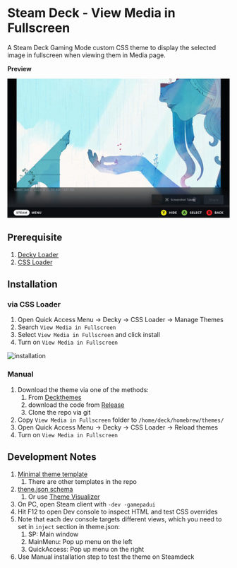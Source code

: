 # Steam Deck - View Media in Fullscreen

A Steam Deck Gaming Mode custom CSS theme to display the selected image in
fullscreen when viewing them in Media page.

**Preview**

![preview](./img/preview.jpg)

## Prerequisite

1. [Decky Loader](https://github.com/SteamDeckHomebrew/decky-loader#installation)
2. [CSS Loader](https://github.com/suchmememanyskill/SDH-CssLoader#installation)

## Installation

### via CSS Loader

1. Open Quick Access Menu -> Decky -> CSS Loader -> Manage Themes
2. Search `View Media in Fullscreen`
3. Select `View Media in Fullscreen` and click install
3. Turn on `View Media in Fullscreen`

![installation](./img/cssloader_install.jpg)

### Manual

1. Download the theme via one of the methods:
   1. From [Deckthemes](https://deckthemes.com/themes/view?themeId=9b219b1d-c23e-43b1-8269-e7a7f59af45f)
   2. download the code from [Release](https://github.com/fsworld009/steam-deck-theme-view-media-in-fullscreen/releases)
   3. Clone the repo via git
2. Copy `View Media in Fullscreen` folder to `/home/deck/homebrew/themes/`
3. Open Quick Access Menu -> Decky -> CSS Loader -> Reload themes
4. Turn on `View Media in Fullscreen`

## Development Notes

1. [Minimal theme template](https://github.com/suchmememanyskill/Steam-Deck-Theme-Template/tree/main/Sample%20Simple%20Theme)
   1. There are other templates in the repo
2. [thene.json schema](https://docs.deckthemes.com/#/CSSLoader/README?id=%f0%9f%8e%a8-creating-a-theme)
   1. Or use [Theme Visualizer](https://docs.deckthemes.com/#/CSSLoader/Visualizer?id=visualizer)
3. On PC, open Steam client with `-dev -gamepadui`
5. Hit F12 to open Dev console to inspect HTML and test CSS overrides
5. Note that each dev console targets different views, which you need to set
   in `inject` section in theme.json:
   1. SP: Main window
   2. MainMenu: Pop up menu on the left
   3. QuickAccess: Pop up menu on the right
6. Use Manual installation step to test the theme on Steamdeck
